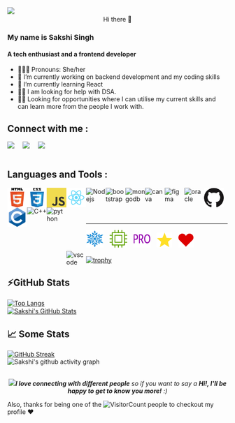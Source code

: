 <img src="https://raw.githubusercontent.com/halfrost/halfrost/master/icons/header_.png"/>
<div align='center'>
 Hi there 👋
 </div>
 
###  My name is Sakshi Singh
#### A tech enthusiast and a frontend developer


- 🙋🏻‍♀️ Pronouns: She/her 
- 🔭 I’m currently working on backend development and my coding skills
- 🌱 I’m currently learning React  
- 💁‍♀️ I am looking for help with DSA.
- 👩‍💻 Looking for opportunities where I can utilise my current skills and can learn more from the people I work with. 


## Connect with me :
<div>
<a href="https://www.linkedin.com/in/sakshi-singh-91716b226/">
  <img align="left" width="35px" src="https://cdn-icons-png.flaticon.com/512/174/174857.png"  />
</a>

<a href="mailto:sakshi2010127@akgec.ac.in">
  <img align="left" width="35px" src="https://cdn-icons-png.flaticon.com/512/281/281769.png" />
</a>

<a href="https://https://www.instagram.com/_.sakshi.rai._/">
  <img align="left" width="35px" src="https://upload.wikimedia.org/wikipedia/commons/thumb/a/a5/Instagram_icon.png/1024px-Instagram_icon.png" />
</a>
 </div>
<br><br>

## Languages and Tools :

<img align="left" alt="HTML5" width="45px" src="https://raw.githubusercontent.com/github/explore/80688e429a7d4ef2fca1e82350fe8e3517d3494d/topics/html/html.png" />
<img align="left" alt="CSS3" width="45px" src="https://raw.githubusercontent.com/github/explore/80688e429a7d4ef2fca1e82350fe8e3517d3494d/topics/css/css.png" />
<img align="left" alt="JavaScript" width="45px" src="https://raw.githubusercontent.com/github/explore/80688e429a7d4ef2fca1e82350fe8e3517d3494d/topics/javascript/javascript.png" />
<img align="left" alt="React" width="45px" src="https://raw.githubusercontent.com/github/explore/80688e429a7d4ef2fca1e82350fe8e3517d3494d/topics/react/react.png" />
<img align="left" alt="Nodejs" width="45px" src="https://cdn-icons-png.flaticon.com/128/919/919825.png">
<img align="left" alt="bootstrap" width="45px" src="https://cdn-icons-png.flaticon.com/128/5968/5968672.png">
<img align="left" alt="mongodb" width="45px" src="https://img.icons8.com/color/2x/mongodb.png" />
<img align="left" alt="canva" width="45px" src="https://img.icons8.com/doodle/2x/canva.png" />
<img align="left" alt="figma" width="45px" src="https://img.icons8.com/color/2x/figma.png" />
<img align="left" alt="oracle" width="45px" src="https://img.icons8.com/color/2x/oracle-logo.png" />
<img align="left" alt="GitHub" width="45px" src="https://raw.githubusercontent.com/github/explore/78df643247d429f6cc873026c0622819ad797942/topics/github/github.png" />
<img align="left" alt="C" width="45px" src="https://raw.githubusercontent.com/devicons/devicon/master/icons/c/c-original.svg" />
<img align="left" alt="C++" width="45px" src="https://cdn-icons-png.flaticon.com/128/6132/6132222.png" />
<img align="left" alt="python" width="45px" src="https://cdn-icons-png.flaticon.com/128/5968/5968350.png" />
<img align="left" alt="vscode" width="45px" style="margin-top: 100px" src="https://img.icons8.com/color/2x/visual-studio-code-2019.png" />
<br> <br><br><br>
<hr height='0.5px'>


<a href='https://archiveprogram.github.com/'><img src='https://raw.githubusercontent.com/acervenky/animated-github-badges/master/assets/acbadge.gif' width='40px' height='40px'></a> <a href='https://docs.github.com/en/developers'><img src='https://raw.githubusercontent.com/acervenky/animated-github-badges/master/assets/devbadge.gif' width='40px' height='40px'></a> <a href='https://github.com/pricing'><img src='https://raw.githubusercontent.com/acervenky/animated-github-badges/master/assets/pro.gif' width='40px' height='40px'></a> <a href='https://stars.github.com/'><img src='https://raw.githubusercontent.com/acervenky/animated-github-badges/master/assets/starbadge.gif' width='35px' height='35px'></a> <a href='https://docs.github.com/en/github/supporting-the-open-source-community-with-github-sponsors'><img src='https://raw.githubusercontent.com/acervenky/animated-github-badges/master/assets/sponsorbadge.gif' width='35px' height='35px'></a> 
<br>
<br>
[![trophy](https://github-profile-trophy.vercel.app/?username=SakshiRai01)](https://github.com/ryo-ma/github-profile-trophy)
<br>
##  ⚡️GitHub Stats
[![Top Langs](https://github-readme-stats.vercel.app/api/top-langs/?username=yuvika09&layout=compact&theme=react)](https://github.com/SakshiRai01/github-readme-stats)
<br>
<a href="https://github.com/SakshiRai01">
   <img align="center" src="https://github-readme-stats.vercel.app/api/?username=SakshiRai01&theme=react&count_private=true" alt="Sakshi's GitHub Stats" />
</a>
<br>

## &#x1f4c8; Some Stats
[![GitHub Streak](https://github-readme-streak-stats.herokuapp.com/?user=SakshiRai01&theme=black-ice)](https://git.io/streak-stats)
<br>
![Sakshi's github activity graph](https://activity-graph.herokuapp.com/graph?username=SakshiRai01&theme=react-dark&hide_border=true&area=true)
<br>

<div align = "center">
<br>
<img src="https://media.giphy.com/media/LnQjpWaON8nhr21vNW/giphy.gif" width="60" /><em><b>I love connecting with different people</b> so if you want to say a <b>Hi!, I'll be happy to get to know you more!</b> :)</em>
</div>



Also, thanks for being one of the ![VisitorCount](https://profile-counter.glitch.me/SakshiRai01/count.svg) people to checkout my profile :heart:

